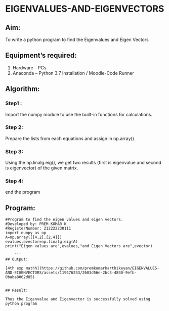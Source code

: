# EIGENVALUES-AND-EIGENVECTORS


## Aim:

To write a python program to find the Eigenvalues and Eigen Vectors

## Equipment’s required:

1. 	Hardware – PCs
2. 	Anaconda – Python 3.7 Installation / Moodle-Code Runner
	
## Algorithm:

### Step1 :

Import the numpy module to use the built-in functions for calculations. 

### Step 2:

Prepare the lists from each equations and assign in np.array()

### Step 3:

Using the np.linalg.eig(),  we get two results (first is eigenvalue and second is eigenvector) of the given matrix.

### Step 4: 

end the program

## Program:

```
#Program to find the eigen values and eigen vectors.
#Developed by: PREM KUMAR K 
#RegisterNumber: 212222230111
import numpy as np
A=np.array([[4,2],[2,4]])
evalues,evector=np.linalg.eig(A)
print("Eigen values are",evalues,"and Eigen Vectors are",evector)

    ```
## Output:

[4th exp mathh](https://github.com/premkumarkarthikeyan/EIGENVALUES-AND-EIGENVECTORS/assets/119476243/2603d56e-2bc3-4840-9efb-0baba8062d85)


## Result:

Thus the Eigenvalue and Eigenvector is successfully solved using python program
